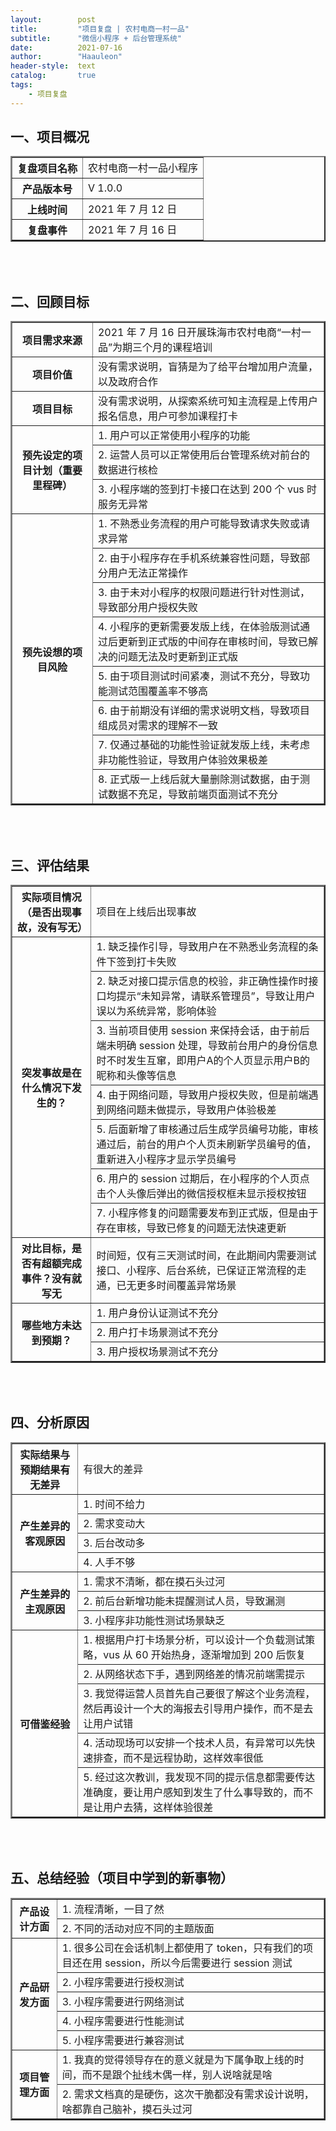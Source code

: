 ```yaml
---
layout:        post
title:         "项目复盘 | 农村电商一村一品"
subtitle:      "微信小程序 + 后台管理系统"
date:          2021-07-16
author:        "Haauleon"
header-style:  text
catalog:       true
tags:
    - 项目复盘
---
```


## 一、项目概况

<table border="2" style="border-collapse: collapse;">
    <tr>
       <th>复盘项目名称</th>
       <td>农村电商一村一品小程序</td>
    </tr>
    <tr>
        <th>产品版本号</th>
        <td>V 1.0.0</td>
    </tr>
    <tr>
        <th>上线时间</th>
        <td>2021 年 7 月 12 日</td>
    </tr>
    <tr>
        <th>复盘事件</th>
        <td>2021 年 7 月 16 日</td>
    </tr>
</table>

<br><br>


## 二、回顾目标

<table border="2" style="border-collapse: collapse;">
    <tr>
       <th>项目需求来源</th>
       <td>2021 年 7 月 16 日开展珠海市农村电商“一村一品”为期三个月的课程培训</td>
    </tr>
    <tr>
        <th>项目价值</th>
        <td>没有需求说明，盲猜是为了给平台增加用户流量，以及政府合作</td>
    </tr>
    <tr>
        <th>项目目标</th>
        <td>没有需求说明，从探索系统可知主流程是上传用户报名信息，用户可参加课程打卡</td>
    </tr>
    <tr>
        <th rowspan="3">预先设定的项目计划（重要里程碑）</th>
        <td>1. 用户可以正常使用小程序的功能</td>
    </tr>
    <tr>
        <td>2. 运营人员可以正常使用后台管理系统对前台的数据进行核检</td>
    </tr>
    <tr>
        <td>3. 小程序端的签到打卡接口在达到 200 个 vus 时服务无异常</td>
    </tr>
    <tr>
        <th rowspan="8">预先设想的项目风险</th>
        <td>1. 不熟悉业务流程的用户可能导致请求失败或请求异常</td>
    </tr>
    <tr>
        <td>2. 由于小程序存在手机系统兼容性问题，导致部分用户无法正常操作</td>
    </tr>
    <tr>
        <td>3. 由于未对小程序的权限问题进行针对性测试，导致部分用户授权失败</td>
    </tr>
    <tr>
        <td>4. 小程序的更新需要发版上线，在体验版测试通过后更新到正式版的中间存在审核时间，导致已解决的问题无法及时更新到正式版</td>
    </tr>
    <tr>
        <td>5. 由于项目测试时间紧凑，测试不充分，导致功能测试范围覆盖率不够高</td>
    </tr>
    <tr>
        <td>6. 由于前期没有详细的需求说明文档，导致项目组成员对需求的理解不一致</td>
    </tr>
    <tr>
        <td>7. 仅通过基础的功能性验证就发版上线，未考虑非功能性验证，导致用户体验效果极差</td>
    </tr>
    <tr>
        <td>8. 正式版一上线后就大量删除测试数据，由于测试数据不充足，导致前端页面测试不充分</td>
    </tr>
</table>

<br><br>


## 三、评估结果

<table border="2" style="border-collapse: collapse;">
    <tr>
        <th>实际项目情况（是否出现事故，没有写无）</th>
        <td>项目在上线后出现事故</td>
    </tr>
    <tr>
        <th rowspan="7">突发事故是在什么情况下发生的？</th>
        <td>1. 缺乏操作引导，导致用户在不熟悉业务流程的条件下签到打卡失败</td>
    </tr>
    <tr>
        <td>2. 缺乏对接口提示信息的校验，非正确性操作时接口均提示“未知异常，请联系管理员”，导致让用户误以为系统异常，影响体验</td>
    </tr>
    <tr>
        <td>3. 当前项目使用 session 来保持会话，由于前后端未明确 session 处理，导致前台用户的身份信息时不时发生互窜，即用户A的个人页显示用户B的昵称和头像等信息</td>
    </tr>
    <tr>
        <td>4. 由于网络问题，导致用户授权失败，但是前端遇到网络问题未做提示，导致用户体验极差</td>
    </tr>
    <tr>
        <td>5. 后面新增了审核通过后生成学员编号功能，审核通过后，前台的用户个人页未刷新学员编号的值，重新进入小程序才显示学员编号</td>
    </tr>
    <tr>
        <td>6. 用户的 session 过期后，在小程序的个人页点击个人头像后弹出的微信授权框未显示授权按钮</td>
    </tr>
    <tr>
        <td>7. 小程序修复的问题需要发布到正式版，但是由于存在审核，导致已修复的问题无法快速更新</td>
    </tr>
    <tr>
        <th>对比目标，是否有超额完成事件？没有就写无</th>
        <td>时间短，仅有三天测试时间，在此期间内需要测试接口、小程序、后台系统，已保证正常流程的走通，已无更多时间覆盖异常场景</td>
    </tr>
    <tr>
        <th rowspan="3">哪些地方未达到预期？</th>
        <td>1. 用户身份认证测试不充分</td>
    </tr>
    <tr>
        <td>2. 用户打卡场景测试不充分</td>
    </tr>
    <tr>
        <td>3. 用户授权场景测试不充分</td>
    </tr>
</table>

<br><br>


## 四、分析原因

<table border="2" style="border-collapse: collapse;">
    <tr>
        <th>实际结果与预期结果有无差异</th>
        <td>有很大的差异</td>
    </tr>
    <tr>
        <th rowspan="4">产生差异的客观原因</th>
        <td>1. 时间不给力</td>
    </tr>
    <tr>
        <td>2. 需求变动大</td>
    </tr>
    <tr>
        <td>3. 后台改动多</td>
    </tr>
    <tr>
        <td>4. 人手不够</td>
    </tr>
    <tr>
        <th rowspan="3">产生差异的主观原因</th>
        <td>1. 需求不清晰，都在摸石头过河</td>
    </tr>
    <tr>
        <td>2. 前后台新增功能未提醒测试人员，导致漏测</td>
    </tr>
    <tr>
        <td>3. 小程序非功能性测试场景缺乏</td>
    </tr>
    <tr>
        <th rowspan="5">可借鉴经验</th>
        <td>1. 根据用户打卡场景分析，可以设计一个负载测试策略，vus 从 60 开始热身，逐渐增加到 200 后恢复</td>
    </tr>
    <tr>
        <td>2. 从网络状态下手，遇到网络差的情况前端需提示</td>
    </tr>
    <tr>
        <td>3. 我觉得运营人员首先自己要很了解这个业务流程，然后再设计一个大的海报去引导用户操作，而不是去让用户试错</td>
    </tr>
    <tr>
        <td>4. 活动现场可以安排一个技术人员，有异常可以先快速排查，而不是远程协助，这样效率很低</td>
    </tr>
    <tr>
        <td>5. 经过这次教训，我发现不同的提示信息都需要传达准确度，要让用户感知到发生了什么事导致的，而不是让用户去猜，这样体验很差</td>
    </tr>
</table>

<br><br>


## 五、总结经验（项目中学到的新事物）

<table border="2" style="border-collapse: collapse;">
    <tr>
        <th rowspan="2">产品设计方面</th>
        <td>1. 流程清晰，一目了然</td>
    </tr>
    <tr>
        <td>2. 不同的活动对应不同的主题版面</td>
    </tr>
    <tr>
        <th rowspan="5">产品研发方面</th>
        <td>1. 很多公司在会话机制上都使用了 token，只有我们的项目还在用 session，所以今后需要进行 session 测试</td>
    </tr>
    <tr>
        <td>2. 小程序需要进行授权测试</td>
    </tr>
    <tr>
        <td>3. 小程序需要进行网络测试</td>
    </tr>
    <tr>
        <td>4. 小程序需要进行性能测试</td>
    </tr>
    <tr>
        <td>5. 小程序需要进行兼容测试</td>
    </tr>
    <tr>
        <th rowspan="2">项目管理方面</th>
        <td>1. 我真的觉得领导存在的意义就是为下属争取上线的时间，而不是跟个扯线木偶一样，别人说啥就是啥</td>
    </tr>
    <tr>
        <td>2. 需求文档真的是硬伤，这次干脆都没有需求设计说明，啥都靠自己脑补，摸石头过河</td>
    </tr>
</table>
